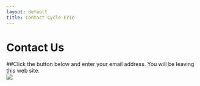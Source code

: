 ```yaml
---
layout: default
title: Contact Cycle Erie
---
```


<div id="contact">
  <h1 class="pageTitle">Contact Us</h1>
  <div class="contactContent">
  ##Click the button below and enter your email address.
  You will be leaving this web site.
  
  </div>
  <a href="http://www.123contactform.com/form-1713613/Cycle-Erie-Form" ><img border="0" src="https://dflzqrzibliy5.cloudfront.net/images3/contactbutton.gif"></a>
</div>
